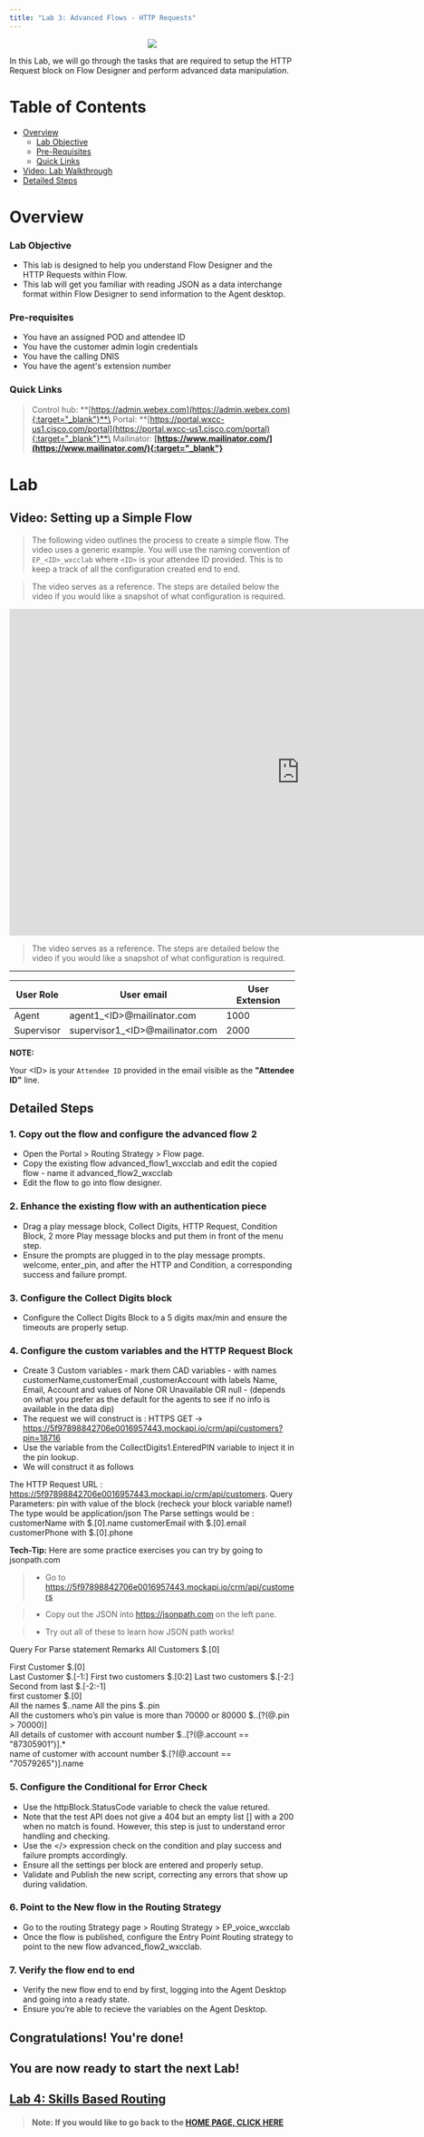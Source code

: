 ```yaml
---
title: "Lab 3: Advanced Flows - HTTP Requests"
---
```

<p align="center">
  <img src="https://ayankovs-ccp-s3.s3.eu-west-3.amazonaws.com/CiscoLiveLogo.jpg">
</p>
In this Lab, we will go through the tasks that are required to setup the HTTP Request block on Flow Designer and perform advanced data manipulation.

# Table of Contents

- [Overview](#overview) 
  * [Lab Objective](#lab-objective)
  * [Pre-Requisites](#pre-requisites)
  * [Quick Links](#quick-links)
- [Video: Lab Walkthrough](#video-setting-up-a-simple-flow)
- [Detailed Steps](#detailed-steps)

# Overview

### Lab Objective

- This lab is designed to help you understand Flow Designer and the HTTP Requests within Flow. 
- This lab will get you familiar with reading JSON as a data interchange format within Flow Designer to send information to the Agent desktop.

### Pre-requisites

- You have an assigned POD and attendee ID
- You have the customer admin login credentials
- You have the calling DNIS
- You have the agent's extension number

### Quick Links
> Control hub: **[https://admin.webex.com](https://admin.webex.com){:target="_blank"}**\
> Portal: **[https://portal.wxcc-us1.cisco.com/portal](https://portal.wxcc-us1.cisco.com/portal){:target="_blank"}**\
> Mailinator: **[https://www.mailinator.com/](https://www.mailinator.com/){:target="_blank"}**

# Lab

## Video: Setting up a Simple Flow

> The following video outlines the process to create a simple flow. The video uses a generic example. You will use the naming convention of `EP_<ID>_wxcclab` where `<ID>` is your attendee ID provided. This is to keep a track of all the configuration created end to end.

> The video serves as a reference. The steps are detailed below the video if you would like a snapshot of what configuration is required.

<iframe width="1024" height="576" src="https://www.youtube-nocookie.com/embed/WVGACrbLxp0?rel=0" title="WxCC Lab 3: HTTP Request" frameborder="0" allow="accelerometer; autoplay; clipboard-write; encrypted-media; gyroscope; picture-in-picture" allowfullscreen></iframe>

> The video serves as a reference. The steps are detailed below the video if you would like a snapshot of what configuration is required.
---

| **User Role** | **User email**      | **User Extension**                   |
| ----------- | ----------------- | -------------------------------- |
| Agent        | agent1_\<ID\>@mailinator.com   | 1000 |
| Supervisor         | supervisor1_\<ID\>@mailinator.com  | 2000 |

**NOTE:**

Your \<ID\> is your `Attendee ID` provided in the email visible as the **"Attendee ID"** line.

## Detailed Steps

### 1. Copy out the flow and configure the advanced flow 2

- Open the Portal > Routing Strategy > Flow page.
- Copy the existing flow advanced_flow1_wxcclab and edit the copied flow - name it advanced_flow2_wxcclab
- Edit the flow to go into flow designer.

### 2. Enhance the existing flow with an authentication piece

- Drag a play message block, Collect Digits, HTTP Request, Condition Block, 2 more Play message blocks and put them in front of the menu step.
- Ensure the prompts are plugged in to the play message prompts. welcome, enter_pin, and after the HTTP and Condition, a corresponding success and failure prompt.

### 3. Configure the Collect Digits block

- Configure the Collect Digits Block to a 5 digits max/min and ensure the timeouts are properly setup.

### 4. Configure the custom variables and the HTTP Request Block

- Create 3 Custom variables - mark them CAD variables - with names customerName,customerEmail ,customerAccount with labels Name, Email, Account and values of None OR Unavailable OR null - (depends on what you prefer as the default for the agents to see if no info is available in the data dip)
- The request we will construct is : HTTPS GET -> https://5f97898842706e0016957443.mockapi.io/crm/api/customers?pin=18716
- Use the variable from the CollectDigits1.EnteredPIN variable to inject it in the pin lookup.
- We will construct it as follows

The HTTP Request URL : https://5f97898842706e0016957443.mockapi.io/crm/api/customers. 
Query Parameters: 
pin with value of the block 
(recheck your block variable name!) 
The type would be application/json 
The Parse settings would be : 
customerName with $.[0].name 
customerEmail with $.[0].email 
customerPhone with $.[0].phone

**Tech-Tip:** Here are some practice exercises you can try by going to jsonpath.com 

> - Go to https://5f97898842706e0016957443.mockapi.io/crm/api/customers 

> - Copy out the JSON into https://jsonpath.com on the left pane. 

> - Try out all of these to learn how JSON path works!


Query For 	Parse statement	Remarks
All Customers
	$.[0]
	
First Customer	$.[0]	
Last Customer	$.[-1:]	
First two customers	$.[0:2]	
Last two customers	$.[-2:]	
Second from last	$.[-2:-1]	
first customer	$.[0]	
All the names	$..name	
All the pins	$..pin	
All the customers who’s pin value is more than 70000 or 80000	$..[?(@.pin > 70000)]	
All details of customer with account number	$..[?(@.account == "87305901”)].*	
name of customer with account number	$.[?(@.account == "70579265")].name	
		

### 5. Configure the Conditional for Error Check

- Use the httpBlock.StatusCode variable to check the value retured.
- Note that the test API does not give a 404 but an empty list [] with a 200 when no match is found. However, this step is just to understand error handling and checking.
- Use the </> expression check on the condition and play success and failure prompts accordingly.
- Ensure all the settings per block are entered and properly setup.
- Validate and Publish the new script, correcting any errors that show up during validation.

### 6. Point to the New flow in the Routing Strategy

- Go to the routing Strategy page > Routing Strategy > EP_voice_wxcclab
- Once the flow is published, configure the Entry Point Routing strategy to point to the new flow advanced_flow2_wxcclab.

### 7. Verify the flow end to end

- Verify the new flow end to end by first, logging into the Agent Desktop and going into a ready state.
- Ensure you’re able to recieve the variables on the Agent Desktop.


## Congratulations! You're done! 
## You are now ready to start the next Lab!
## [Lab 4: Skills Based Routing](lab4.md)


> #### Note: If you would like to go back to the **[HOME PAGE, CLICK HERE](index.md)**
